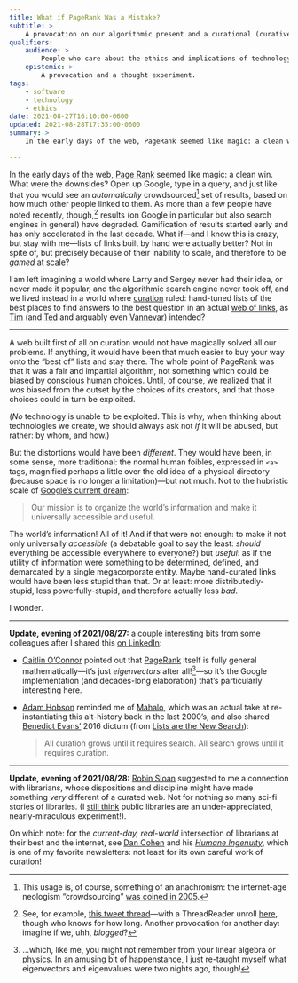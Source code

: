```yaml
---
title: What if PageRank Was a Mistake?
subtitle: >
    A provocation on our algorithmic present and a curational (curative?) alt-history.
qualifiers:
    audience: >
        People who care about the ethics and implications of technology—and fans of alternative histories.
    epistemic: >
        A provocation and a thought experiment.
tags:
    - software
    - technology
    - ethics
date: 2021-08-27T16:10:00-0600
updated: 2021-08-28T17:35:00-0600
summary: >
    In the early days of the web, PageRank seemed like magic: a clean win. But maybe it wasn’t. What kind of world did we lose when we walked away from curation?

---
```


In the early days of the web, [Page Rank][pr] seemed like magic: a clean win. What were the downsides? Open up Google, type in a query, and just like that you would see an *automatically* crowdsourced[^anac] set of results, based on how much other people linked to them. As more than a few people have noted recently, though,[^example] results (on Google in particular but also search engines in general) have degraded. Gamification of results started early and has only accelerated in the last decade. What if—and I know this is crazy, but stay with me—lists of links built by hand were actually better? Not in spite of, but precisely because of their inability to scale, and therefore to be *gamed* at scale?

[pr]: https://en.wikipedia.org/wiki/PageRank

I am left imagining a world where Larry and Sergey never had their idea, or never made it popular, and the algorithmic search engine never took off, and we lived instead in a world where [curation][sc] ruled: hand-tuned lists of the best places to find answers to the best question in an actual [web of links][surfing], as [Tim][tbl] (and [Ted][tn] and arguably even [Vannevar][vb]) intended?

[sc]: https://stephencarradini.com/curation-essay/
[surfing]: https://v4.chriskrycho.com/2014/the-end-of-surfing.html
[tbl]: https://en.wikipedia.org/wiki/Tim_Berners-Lee
[tn]: https://en.wikipedia.org/wiki/Ted_Nelson
[vb]: https://en.wikipedia.org/wiki/Vannevar_Bush

---

A web built first of all on curation would not have magically solved all our problems. If anything, it would have been that much easier to buy your way onto the “best of” lists and stay there. The whole point of PageRank was that it was a fair and impartial algorithm, not something which could be biased by conscious human choices. Until, of course, we realized that it *was* biased from the outset by the choices of its creators, and that those choices could in turn be exploited.

(*No* technology is unable to be exploited. This is why, when thinking about technologies we create, we should always ask not *if* it will be abused, but rather: by whom, and how.)

But the distortions would have been *different*. They would have been, in some sense, more traditional: the normal human foibles, expressed in `<a>` tags, magnified perhaps a little over the old idea of a physical directory (because space is no longer a limitation)—but not much. Not to the hubristic scale of [Google’s current dream][google]:

> Our mission is to organize the world’s information and make it universally accessible and useful.

[google]: https://web.archive.org/web/20210827171624/https://about.google/

The world’s information! All of it! And if that were not enough: to make it not only universally *accessible* (a debatable goal to say the least: *should* everything be accessible everywhere to everyone?) but *useful*: as if the utility of information were something to be determined, defined, and demarcated by a single megacorporate entity. Maybe hand-curated links would have been less stupid than that. Or at least: more distributedly-stupid, less powerfully-stupid, and therefore actually less *bad*.

I wonder.

---

**Update, evening of 2021/08/27:** a couple interesting bits from some colleagues after I shared this [on LinkedIn][li]:

[li]: https://www.linkedin.com/posts/chriskrycho_what-if--was-a-mistakesympolymathesy-activity-6837146261519499264-2p9x

- [Caitlin O’Connor][co] pointed out that [PageRank][pr] itself is fully general mathematically—it’s just *eigenvectors* after all![^eigenvectors]—so it’s the Google implementation (and decades-long elaboration) that’s particularly interesting here.

- [Adam Hobson][ah] reminded me of [Mahalo][m], which was an actual take at re-instantiating this alt-history back in the last 2000’s, and also shared [Benedict Evans’][be] 2016 dictum (from [Lists are the New Search][lists]):

    > All curation grows until it requires search. All search grows until it requires curation.

[co]: https://www.linkedin.com/in/caitlinoconnor723/detail/contact-info/
[ah]: https://adamhobson.com
[m]: https://en.wikipedia.org/wiki/Mahalo.com
[be]: https://www.ben-evans.com/
[lists]: https://www.ben-evans.com/benedictevans/2016/1/31/lists-are-the-new-search

---

**Update, evening of 2021/08/28:** [Robin Sloan][rs] suggested to me a connection with librarians, whose dispositions and discipline might have made something *very* different of a curated web. Not for nothing so many sci-fi stories of libraries. (I [still think][ws] public libraries are an under-appreciated, nearly-miraculous experiment!).

On which note: for the *current-day, real-world* intersection of librarians at their best and the internet, see [Dan Cohen][dc] and his [_Humane Ingenuity_][hi], which is one of my favorite newsletters: not least for its own careful work of curation!

[rs]: https://www.robinsloan.com
[ws]: https://winningslowly.org/5.07/
[dc]: https://dancohen.org
[hi]: https://dancohen.org/newsletter/



[^anac]: This usage is, of course, something of an anachronism: the internet-age neologism “crowdsourcing” [was coined in 2005][coinage].

[coinage]: https://www.nytimes.com/2009/02/08/magazine/08wwln-safire-t.html

[^example]: See, for example, [this tweet thread][quality]—with a ThreadReader unroll [here][tr], though who knows for how long. Another provocation for another day: imagine if we, uhh, *blogged*?

[quality]: https://twitter.com/williamrblack/status/1429962733055881218
[tr]: https://threadreaderapp.com/thread/1429962733055881218.html

[^eigenvectors]: …which, like me, you might not remember from your linear algebra or physics. In an amusing bit of happenstance, I just re-taught myself what eigenvectors and eigenvalues were two nights ago, though!
